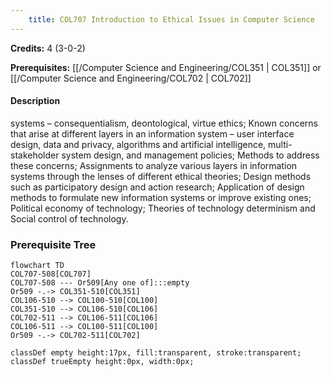 ```yaml
---
    title: COL707 Introduction to Ethical Issues in Computer Science
---
```

**Credits:** 4 (3-0-2)



**Prerequisites:** [[/Computer Science and Engineering/COL351 | COL351]] or [[/Computer Science and Engineering/COL702 | COL702]]

#### Description 
systems – consequentialism, deontological, virtue ethics; Known concerns that arise at different layers in an information system – user interface design, data and privacy, algorithms and artificial intelligence, multi-stakeholder system design, and management policies; Methods to address these concerns; Assignments to analyze various layers in information systems through the lenses of different ethical theories; Design methods such as participatory design and action research; Application of design methods to formulate new information systems or improve existing ones; Political economy of technology; Theories of technology determinism and Social control of technology.

### Prerequisite Tree

```mermaid
flowchart TD
COL707-508[COL707]
COL707-508 --- Or509[Any one of]:::empty
Or509 -.-> COL351-510[COL351]
COL106-510 --> COL100-510[COL100]
COL351-510 --> COL106-510[COL106]
COL702-511 --> COL106-511[COL106]
COL106-511 --> COL100-511[COL100]
Or509 -.-> COL702-511[COL702]

classDef empty height:17px, fill:transparent, stroke:transparent;
classDef trueEmpty height:0px, width:0px;
```